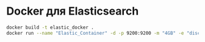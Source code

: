 # Docker для Elasticsearch

```bash
docker build -t elastic_docker .
docker run --name "Elastic_Container" -d -p 9200:9200 -m "4GB" -e "discovery.type=single-node" -e "xpack.security.enabled=false" elastic_docker
```
